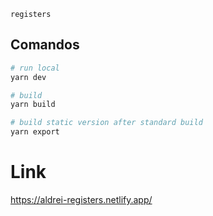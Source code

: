 `registers`

## Comandos

```bash
# run local
yarn dev

# build
yarn build

# build static version after standard build
yarn export
```

# Link

https://aldrei-registers.netlify.app/
